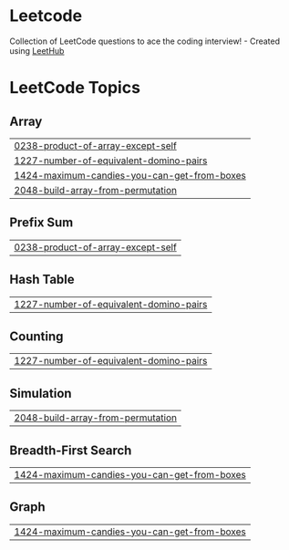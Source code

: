 # Leetcode
Collection of LeetCode questions to ace the coding interview! - Created using [LeetHub](https://github.com/QasimWani/LeetHub)

<!---LeetCode Topics Start-->
# LeetCode Topics
## Array
|  |
| ------- |
| [0238-product-of-array-except-self](https://github.com/anupam8nith/Leetcode/tree/master/0238-product-of-array-except-self) |
| [1227-number-of-equivalent-domino-pairs](https://github.com/anupam8nith/Leetcode/tree/master/1227-number-of-equivalent-domino-pairs) |
| [1424-maximum-candies-you-can-get-from-boxes](https://github.com/anupam8nith/Leetcode/tree/master/1424-maximum-candies-you-can-get-from-boxes) |
| [2048-build-array-from-permutation](https://github.com/anupam8nith/Leetcode/tree/master/2048-build-array-from-permutation) |
## Prefix Sum
|  |
| ------- |
| [0238-product-of-array-except-self](https://github.com/anupam8nith/Leetcode/tree/master/0238-product-of-array-except-self) |
## Hash Table
|  |
| ------- |
| [1227-number-of-equivalent-domino-pairs](https://github.com/anupam8nith/Leetcode/tree/master/1227-number-of-equivalent-domino-pairs) |
## Counting
|  |
| ------- |
| [1227-number-of-equivalent-domino-pairs](https://github.com/anupam8nith/Leetcode/tree/master/1227-number-of-equivalent-domino-pairs) |
## Simulation
|  |
| ------- |
| [2048-build-array-from-permutation](https://github.com/anupam8nith/Leetcode/tree/master/2048-build-array-from-permutation) |
## Breadth-First Search
|  |
| ------- |
| [1424-maximum-candies-you-can-get-from-boxes](https://github.com/anupam8nith/Leetcode/tree/master/1424-maximum-candies-you-can-get-from-boxes) |
## Graph
|  |
| ------- |
| [1424-maximum-candies-you-can-get-from-boxes](https://github.com/anupam8nith/Leetcode/tree/master/1424-maximum-candies-you-can-get-from-boxes) |
<!---LeetCode Topics End-->